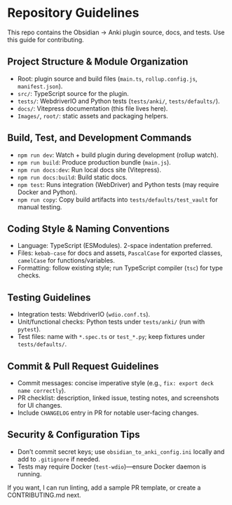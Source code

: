 # Repository Guidelines

This repo contains the Obsidian → Anki plugin source, docs, and tests. Use this guide for contributing.

## Project Structure & Module Organization
- Root: plugin source and build files (`main.ts`, `rollup.config.js`, `manifest.json`).
- `src/`: TypeScript source for the plugin.
- `tests/`: WebdriverIO and Python tests (`tests/anki/`, `tests/defaults/`).
- `docs/`: Vitepress documentation (this file lives here).
- `Images/`, `root/`: static assets and packaging helpers.

## Build, Test, and Development Commands
- `npm run dev`: Watch + build plugin during development (rollup watch).
- `npm run build`: Produce production bundle (`main.js`).
- `npm run docs:dev`: Run local docs site (Vitepress).
- `npm run docs:build`: Build static docs.
- `npm test`: Runs integration (WebDriver) and Python tests (may require Docker and Python).
- `npm run copy`: Copy build artifacts into `tests/defaults/test_vault` for manual testing.

## Coding Style & Naming Conventions
- Language: TypeScript (ESModules). 2-space indentation preferred.
- Files: `kebab-case` for docs and assets, `PascalCase` for exported classes, `camelCase` for functions/variables.
- Formatting: follow existing style; run TypeScript compiler (`tsc`) for type checks.

## Testing Guidelines
- Integration tests: WebdriverIO (`wdio.conf.ts`).
- Unit/functional checks: Python tests under `tests/anki/` (run with `pytest`).
- Test files: name with `*.spec.ts` or `test_*.py`; keep fixtures under `tests/defaults/`.

## Commit & Pull Request Guidelines
- Commit messages: concise imperative style (e.g., `fix: export deck name correctly`).
- PR checklist: description, linked issue, testing notes, and screenshots for UI changes.
- Include `CHANGELOG` entry in PR for notable user-facing changes.

## Security & Configuration Tips
- Don’t commit secret keys; use `obsidian_to_anki_config.ini` locally and add to `.gitignore` if needed.
- Tests may require Docker (`test-wdio`)—ensure Docker daemon is running.

If you want, I can run linting, add a sample PR template, or create a CONTRIBUTING.md next.
